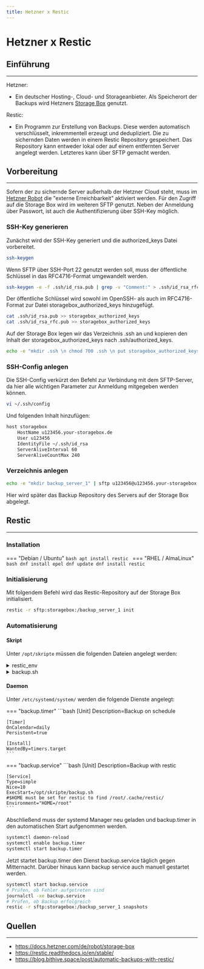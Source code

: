 ```yaml
---
title: Hetzner x Restic
---
```


# Hetzner x Restic 
## Einführung
-------------
Hetzner:

* Ein deutscher Hosting-, Cloud- und Storageanbieter. Als Speicherort der Backups wird Hetzners [Storage Box](https://www.hetzner.com/storage/storage-box) genutzt.

Restic:

* Ein Programm zur Erstellung von Backups. Diese werden automatisch verschlüsselt, inkremmentell erzeugt und dedupliziert. Die zu sichernden Daten werden in einem Restic Repository gespeichert. Das Repository kann entweder lokal oder auf einem entfernten Server angelegt werden. Letzteres kann über SFTP gemacht werden.

## Vorbereitung
----------------
Sofern der zu sichernde Server außerhalb der Hetzner Cloud steht, muss im [Hetzner Robot](https://robot.your-server.de/storage) die "externe Erreichbarkeit" aktiviert werden. Für den Zugriff auf die Storage Box wird im weiteren SFTP genutzt. Neben der Anmeldung über Passwort, ist auch die Authentifizierung über SSH-Key möglich.

### SSH-Key generieren

Zunächst wird der SSH-Key generiert und die authorized_keys Datei vorbereitet.
```bash
ssh-keygen
```

Wenn SFTP über SSH-Port 22 genutzt werden soll, muss der öffentliche Schlüssel in das RFC4716-Format umgewandelt werden.
```bash
ssh-keygen -e -f .ssh/id_rsa.pub | grep -v "Comment:" > .ssh/id_rsa_rfc.pub
```

Der öffentliche Schlüssel wird sowohl im OpenSSH- als auch im RFC4716-Format zur Datei storagebox_authorized_keys hinzugefügt. 
```bash
cat .ssh/id_rsa.pub >> storagebox_authorized_keys
cat .ssh/id_rsa_rfc.pub >> storagebox_authorized_keys
``` 

Auf der Storage Box legen wir das Verzeichnis .ssh an und kopieren den Inhalt der storagebox_authorized_keys nach .ssh/authorized_keys. 
```bash
echo -e "mkdir .ssh \n chmod 700 .ssh \n put storagebox_authorized_keys .ssh/authorized_keys \n chmod 600 .ssh/authorized_keys" | sftp u123456@u123456.your-storagebox.de
```

### SSH-Config anlegen
Die SSH-Config verkürzt den Befehl zur Verbindung mit dem SFTP-Server, da hier alle wichtigen Parameter zur Anmeldung mitgegeben werden können.
```bash
vi ~/.ssh/config
```

Und folgenden Inhalt hinzufügen:
```bash
host storagebox 
    HostName u123456.your-storagebox.de
    User u123456
    IdentityFile ~/.ssh/id_rsa
    ServerAliveInterval 60
    ServerAliveCountMax 240
```

### Verzeichnis anlegen
```bash
echo -e "mkdir backup_server_1" | sftp u123456@u123456.your-storagebox.de
```
Hier wird später das Backup Repository des Servers auf der Storage Box abgelegt.

## Restic
---------
### Installation
=== "Debian / Ubuntu"
    ```bash
    apt install restic
    ```
=== "RHEL / AlmaLinux"
    ```bash
    dnf install epel
    dnf update
    dnf install restic
    ```

### Initialisierung
Mit folgendem Befehl wird das Restic-Repository auf der Storage Box initialisiert.
```bash
restic -r sftp:storagebox:/backup_server_1 init
```

### Automatisierung
#### Skript
Unter `/opt/skripte` müssen die folgenden Dateien angelegt werden:

<details>
<summary>restic_env</summary>

```bash
export RESTIC_REPOSITORY=sftp:storagebox:/backup_server_1
export RESTIC_PASSWORD=PASSWORD
```
</details>

<details>
<summary>backup.sh</summary>

```bash
#!/usr/bin/env bash
# This script is intended to be run by a systemd timer
#### Kurze Anleitung ####
# systemd timer backup.timer startet den daemon backup.service
# /etc/systemd/system/backup.timer
# /etc/systemd/system/backup.service
# systemctl enable backup.timer --now
# systemctl list-timers | grep backup
# journalctl -u backup.service
#### Ende #### 

# Exit on failure or pipefail
set -euo pipefail

#Set this to any location you like
BACKUP_PATHS="/var/lib/docker/volumes /opt/docker_compose"

BACKUP_TAG=systemd.timer

# How many backups to keep.
RETENTION_DAYS=7
RETENTION_WEEKS=4
RETENTION_MONTHS=12
RETENTION_YEARS=1

source /opt/skripte/restic_env

# Remove locks in case other stale processes kept them in
restic unlock &
wait $!

#Do the backup

restic --verbose \
       --tag $BACKUP_TAG \
       backup $BACKUP_PATHS &
wait $!

# Remove old Backups

restic forget \
       --verbose \
       --tag $BACKUP_TAG \
       --prune \
       --keep-daily $RETENTION_DAYS \
       --keep-weekly $RETENTION_WEEKS \
       --keep-monthly $RETENTION_MONTHS \
       --keep-yearly $RETENTION_YEARS &
wait $!

# Check if everything is fine
restic check &
wait $!

echo "Backup done!"
```
</details>

#### Daemon
Unter `/etc/systemd/system/` werden die folgende Dienste angelegt:

=== "backup.timer"
    ```bash
    [Unit]
    Description=Backup on schedule
    
    [Timer]
    OnCalendar=daily
    Persistent=true
    
    [Install]
    WantedBy=timers.target
    ```
=== "backup.service"
    ```bash
    [Unit]
    Description=Backup with restic
    
    [Service]
    Type=simple
    Nice=10
    ExecStart=/opt/skripte/backup.sh
    #$HOME must be set for restic to find /root/.cache/restic/
    Environment="HOME=/root"
    ```

Abschließend muss der systemd Manager neu geladen und backup.timer in den automatischen Start aufgenommen werden.
```bash
systemctl daemon-reload
systemctl enable backup.timer
systemctl start backup.timer
```

Jetzt startet backup.timer den Dienst backup.service täglich gegen Mitternacht. Darüber hinaus kann backup service auch manuell gestartet werden.
```bash
systemctl start backup.service
# Prüfen, ob Fehler aufgetreten sind
journalctl -xe backup.service
# Prüfen, ob Backup erfolgreich
restic -r sftp:storagebox:/backup_server_1 snapshots
```

## Quellen
----------
- https://docs.hetzner.com/de/robot/storage-box
- https://restic.readthedocs.io/en/stable/
- https://blog.bithive.space/post/automatic-backups-with-restic/